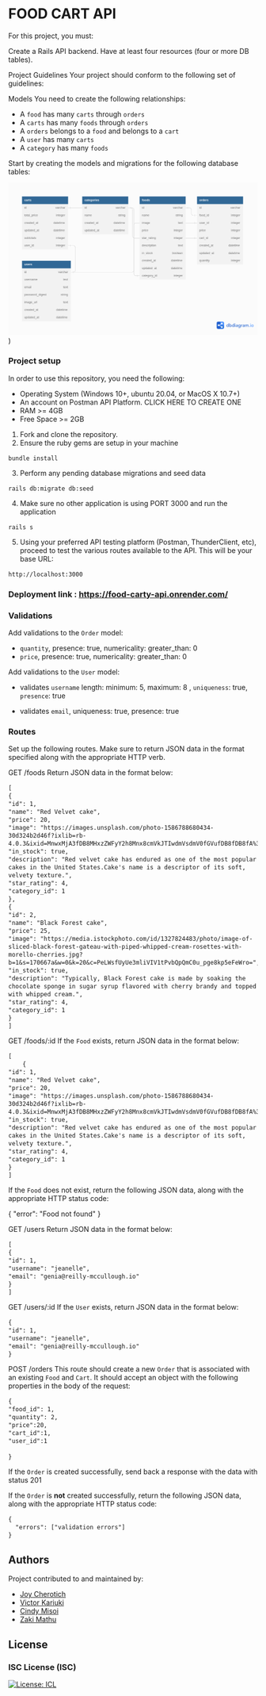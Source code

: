 # FOOD CART API
For this project, you must:

Create a Rails API backend.
Have at least four resources (four or more DB tables).


Project Guidelines
Your project should conform to the following set of guidelines:

Models
You need to create the following relationships:

- A `food` has many `carts` through `orders`
- A `carts` has many `foods` through `orders`
- A `orders` belongs to a `food` and belongs to a `cart`
- A `user` has many `carts`
- A `category` has many `foods`

Start by creating the models and migrations for the following database tables:

![alt text](/food-cart-api/ecommerce.png))



### Project setup
In order to use this repository, you need the following:
* Operating System (Windows 10+, ubuntu 20.04, or MacOS X 10.7+)
* An account on Postman API Platform. CLICK HERE TO CREATE ONE
* RAM >= 4GB
* Free Space >= 2GB

1. Fork and clone the repository.
2. Ensure the ruby gems are setup in your machine
```
bundle install
```
3. Perform any pending database migrations and seed data
```
rails db:migrate db:seed
```
4. Make sure no other application is using PORT 3000 and run the application
```
rails s
```
5. Using your preferred API testing platform (Postman, ThunderClient, etc), proceed to test the various routes available to the API. This will be your base URL:
```
http://localhost:3000

```
### Deployment link : https://food-carty-api.onrender.com/


### Validations
Add validations to the `Order` model:


- `quantity`, presence: true, numericality: greater_than: 0 
- `price`, presence: true, numericality:  greater_than: 0 
    

Add validations to the `User` model:


- validates `username` length:  minimum: 5, maximum: 8 ,
         `uniqueness`: true, 
         `presence`: true
   

- validates `email`, uniqueness: true,  presence: true

   

### Routes
Set up the following routes. Make sure to return JSON data in the format
specified along with the appropriate HTTP verb.

GET /foods
Return JSON data in the format below:
```
[  
{
"id": 1,
"name": "Red Velvet cake",
"price": 20,
"image": "https://images.unsplash.com/photo-1586788680434-30d324b2d46f?ixlib=rb-4.0.3&ixid=MnwxMjA3fDB8MHxzZWFyY2h8Mnx8cmVkJTIwdmVsdmV0fGVufDB8fDB8fA%3D%3D&auto=format&fit=crop&w=500&q=60",
"in_stock": true,
"description": "Red velvet cake has endured as one of the most popular cakes in the United States.Cake's name is a descriptor of its soft, velvety texture.",
"star_rating": 4,
"category_id": 1
},
{
"id": 2,
"name": "Black Forest cake",
"price": 25,
"image": "https://media.istockphoto.com/id/1327824483/photo/image-of-sliced-black-forest-gateau-with-piped-whipped-cream-rosettes-with-morello-cherries.jpg?b=1&s=170667a&w=0&k=20&c=PeLWsfUyUe3mliVIV1tPvbQpQmC0u_pge8kp5eFeWro=",
"in_stock": true,
"description": "Typically, Black Forest cake is made by soaking the chocolate sponge in sugar syrup flavored with cherry brandy and topped with whipped cream.",
"star_rating": 4,
"category_id": 1
}
]
```

GET /foods/:id
If the `Food` exists, return JSON data in the format below:

```
[
    {
"id": 1,
"name": "Red Velvet cake",
"price": 20,
"image": "https://images.unsplash.com/photo-1586788680434-30d324b2d46f?ixlib=rb-4.0.3&ixid=MnwxMjA3fDB8MHxzZWFyY2h8Mnx8cmVkJTIwdmVsdmV0fGVufDB8fDB8fA%3D%3D&auto=format&fit=crop&w=500&q=60",
"in_stock": true,
"description": "Red velvet cake has endured as one of the most popular cakes in the United States.Cake's name is a descriptor of its soft, velvety texture.",
"star_rating": 4,
"category_id": 1
}
]
```

If the `Food` does not exist, return the following JSON data, along with
the appropriate HTTP status code:

{   "error": "Food not found" }

 GET /users
Return JSON data in the format below:

```
[
{
"id": 1,
"username": "jeanelle",
"email": "genia@reilly-mccullough.io"
}
]
```

 GET /users/:id
If the `User` exists, return JSON data in the format below:

```
{
"id": 1,
"username": "jeanelle",
"email": "genia@reilly-mccullough.io"
}
```

 POST /orders
This route should create a new `Order` that is associated with an
existing `Food` and `Cart`. It should accept an object with the following
properties in the body of the request:

```
{
"food_id": 1,
"quantity": 2,
"price":20,
"cart_id":1,
"user_id":1
  
}
```

If the `Order` is created successfully, send back a response with the data with status 201

If the `Order` is **not** created successfully, return the following
JSON data, along with the appropriate HTTP status code:

```
{
  "errors": ["validation errors"]
}
```
## Authors
Project contributed to and maintained by:
- [Joy Cherotich](https://github.com/joycherotich) 
- [Victor Kariuki](https://github.com/Victorprinz) 
- [Cindy Misoi](https://github.com/CindyMisoi) 
- [Zaki Mathu](https://github.com/OyakiMasu) 



## License

### ISC License (ISC)

[![License: ICL](https://img.shields.io/badge/License-ISC-blue.svg)](https://opensource.org/licenses/ISC)
